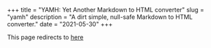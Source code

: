 +++
title = "YAMH: Yet Another Markdown to HTML converter"
slug = "yamh"
description = "A dirt simple, null-safe Markdown to HTML converter."
date = "2021-05-30"
+++

This page redirects to [here](https://github.com/doamatto/yamh)